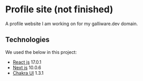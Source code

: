 # Profile site (not finished)

A profile website I am working on for my galliware.dev domain.

## Technologies

We used the below in this project:

* [React js](https://reactjs.org/) 17.0.1
* [Next js](https://nextjs.org/) 10.0.6
* [Chakra UI](https://chakra-ui.com/) 1.3.1
